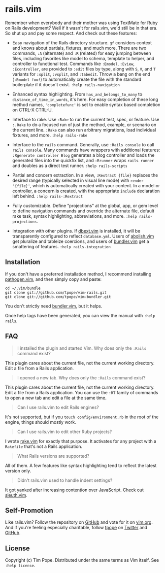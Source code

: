 # rails.vim

Remember when everybody and their mother was using TextMate for Ruby on
Rails development?  Well if it wasn't for rails.vim, we'd still be in
that era.  So shut up and pay some respect.  And check out these
features:

* Easy navigation of the Rails directory structure.  `gf` considers
  context and knows about partials, fixtures, and much more.  There are
  two commands, `:A` (alternate) and `:R` (related) for easy jumping
  between files, including favorites like model to schema, template to
  helper, and controller to functional test.  Commands like `:Emodel`,
  `:Eview`, `:Econtroller`, are provided to `:edit` files by type, along
  with `S`, `V`, and `T` variants for `:split`, `:vsplit`, and
  `:tabedit`.  Throw a bang on the end (`:Emodel foo!`) to automatically
  create the file with the standard boilerplate if it doesn't exist.
  `:help rails-navigation`

* Enhanced syntax highlighting.  From `has_and_belongs_to_many` to
  `distance_of_time_in_words`, it's here.  For easy completion of these
  long method names, `'completefunc'` is set to enable syntax based
  completion on CTRL-X CTRL-U.

* Interface to rake.  Use `:Rake` to run the current test, spec, or
  feature.  Use `:.Rake` to do a focused run of just the method,
  example, or scenario on the current line.  `:Rake` can also run
  arbitrary migrations, load individual fixtures, and more.
  `:help rails-rake`

* Interface to the `rails` command.  Generally, use `:Rails console` to
  call `rails console`.  Many commands have wrappers with additional features:
  `:Rgenerate controller Blog` generates a blog controller and loads the
  generated files into the quickfix list, and `:Rrunner` wraps `rails runner`
  and doubles as a direct test runner.  `:help rails-scripts`

* Partial and concern extraction.  In a view, `:Rextract {file}`
  replaces the desired range (typically selected in visual line mode)
  with `render '{file}'`, which is automatically created with your
  content.  In a model or controller, a concern is created, with the
  appropriate `include` declaration left behind.
  `:help rails-:Rextract`

* Fully customizable. Define "projections" at the global, app, or gem
  level to define navigation commands and override the alternate file,
  default rake task, syntax highlighting, abbreviations, and more.
  `:help rails-projections`.

* Integration with other plugins.  If
  [dbext.vim](http://www.vim.org/scripts/script.php?script_id=356) is
  installed, it will be transparently configured to reflect
  `database.yml`.  Users of
  [abolish.vim](https://github.com/tpope/vim-abolish) get pluralize and
  tableize coercions, and users of
  [bundler.vim](https://github.com/tpope/vim-bundler) get a smattering of
  features.  `:help rails-integration`

## Installation

If you don't have a preferred installation method, I recommend
installing [pathogen.vim](https://github.com/tpope/vim-pathogen), and
then simply copy and paste:

    cd ~/.vim/bundle
    git clone git://github.com/tpope/vim-rails.git
    git clone git://github.com/tpope/vim-bundler.git

You don't strictly need [bundler.vim][], but it helps.

Once help tags have been generated, you can view the manual with
`:help rails`.

[bundler.vim]: https://github.com/tpope/vim-bundler

## FAQ

> I installed the plugin and started Vim.  Why does only the `:Rails`
> command exist?

This plugin cares about the current file, not the current working
directory.  Edit a file from a Rails application.

> I opened a new tab.  Why does only the `:Rails` command exist?

This plugin cares about the current file, not the current working
directory.  Edit a file from a Rails application.  You can use the `:RT`
family of commands to open a new tab and edit a file at the same time.

> Can I use rails.vim to edit Rails engines?

It's not supported, but if you `touch config/environment.rb` in the root
of the engine, things should mostly work.

> Can I use rails.vim to edit other Ruby projects?

I wrote [rake.vim](https://github.com/tpope/vim-rake) for exactly that
purpose.  It activates for any project with a `Rakefile` that's not a
Rails application.

> What Rails versions are supported?

All of them.  A few features like syntax highlighting tend to reflect the
latest version only.

> Didn't rails.vim used to handle indent settings?

It got yanked after increasing contention over JavaScript.  Check out
[sleuth.vim](https://github.com/tpope/vim-sleuth).

## Self-Promotion

Like rails.vim? Follow the repository on
[GitHub](https://github.com/tpope/vim-rails) and vote for it on
[vim.org](http://www.vim.org/scripts/script.php?script_id=1567).  And if
you're feeling especially charitable, follow [tpope](http://tpo.pe/) on
[Twitter](http://twitter.com/tpope) and
[GitHub](https://github.com/tpope).

## License

Copyright (c) Tim Pope.  Distributed under the same terms as Vim itself.
See `:help license`.
